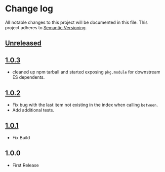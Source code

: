 # Change log

All notable changes to this project will be documented in this file.
This project adheres to [Semantic Versioning](http://semver.org/).

## [Unreleased]

## [1.0.3]

* cleaned up npm tarball and started exposing `pkg.module` for downstream ES dependents.

## [1.0.2]

* Fix bug with the last item not existing in the index when calling `between`.
* Add additional tests.

## [1.0.1]

* Fix Build

## 1.0.0

* First Release

[Unreleased]: https://github.com/patrickarlt/tiny-binary-search/compare/v1.0.3...HEAD
[1.0.3]: https://github.com/patrickarlt/tiny-binary-search/compare/v1.0.2...v1.0.3
[1.0.2]: https://github.com/patrickarlt/tiny-binary-search/compare/v1.0.1...v1.0.2
[1.0.1]: https://github.com/patrickarlt/tiny-binary-search/compare/v1.0.0...v1.0.1

